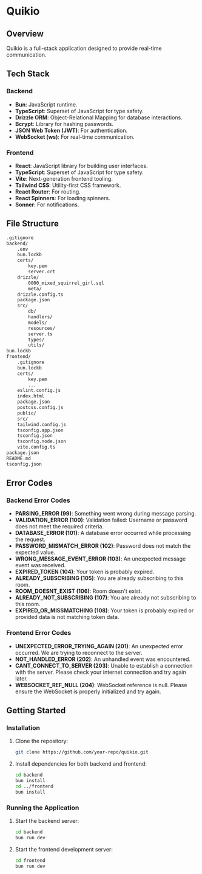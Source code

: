 # Quikio

## Overview

Quikio is a full-stack application designed to provide real-time communication.

## Tech Stack

### Backend

- **Bun**: JavaScript runtime.
- **TypeScript**: Superset of JavaScript for type safety.
- **Drizzle ORM**: Object-Relational Mapping for database interactions.
- **Bcrypt**: Library for hashing passwords.
- **JSON Web Token (JWT)**: For authentication.
- **WebSocket (ws)**: For real-time communication.

### Frontend

- **React**: JavaScript library for building user interfaces.
- **TypeScript**: Superset of JavaScript for type safety.
- **Vite**: Next-generation frontend tooling.
- **Tailwind CSS**: Utility-first CSS framework.
- **React Router**: For routing.
- **React Spinners**: For loading spinners.
- **Sonner**: For notifications.

## File Structure

```sh
.gitignore
backend/
    .env
    bun.lockb
    certs/
        key.pem
        server.crt
    drizzle/
        0000_mixed_squirrel_girl.sql
        meta/
    drizzle.config.ts
    package.json
    src/
        db/
        handlers/
        models/
        resources/
        server.ts
        types/
        utils/
bun.lockb
frontend/
    .gitignore
    bun.lockb
    certs/
        key.pem
        ...
    eslint.config.js
    index.html
    package.json
    postcss.config.js
    public/
    src/
    tailwind.config.js
    tsconfig.app.json
    tsconfig.json
    tsconfig.node.json
    vite.config.ts
package.json
README.md
tsconfig.json
```

## Error Codes

### Backend Error Codes

- **PARSING_ERROR (99)**: Something went wrong during message parsing.
- **VALIDATION_ERROR (100)**: Validation failed: Username or password does not meet the required criteria.
- **DATABASE_ERROR (101)**: A database error occurred while processing the request.
- **PASSWORD_MISMATCH_ERROR (102)**: Password does not match the expected value.
- **WRONG_MESSAGE_EVENT_ERROR (103)**: An unexpected message event was received.
- **EXPIRED_TOKEN (104)**: Your token is probably expired.
- **ALREADY_SUBSCRIBING (105)**: You are already subscribing to this room.
- **ROOM_DOESNT_EXIST (106)**: Room doesn't exist.
- **ALREADY_NOT_SUBSCRIBING (107)**: You are already not subscribing to this room.
- **EXPIRED_OR_MISSMATCHING (108)**: Your token is probably expired or provided data is not matching token data.

### Frontend Error Codes

- **UNEXPECTED_ERROR_TRYING_AGAIN (201)**: An unexpected error occurred. We are trying to reconnect to the server.
- **NOT_HANDLED_ERROR (202)**: An unhandled event was encountered.
- **CANT_CONNECT_TO_SERVER (203)**: Unable to establish a connection with the server. Please check your internet connection and try again later.
- **WEBSOCKET_REF_NULL (204)**: WebSocket reference is null. Please ensure the WebSocket is properly initialized and try again.

## Getting Started

### Installation

1. Clone the repository:

   ```sh
   git clone https://github.com/your-repo/quikio.git
   ```

2. Install dependencies for both backend and frontend:
   ```sh
   cd backend
   bun install
   cd ../frontend
   bun install
   ```

### Running the Application

1. Start the backend server:

   ```sh
   cd backend
   bun run dev
   ```

2. Start the frontend development server:
   ```sh
   cd frontend
   bun run dev
   ```
